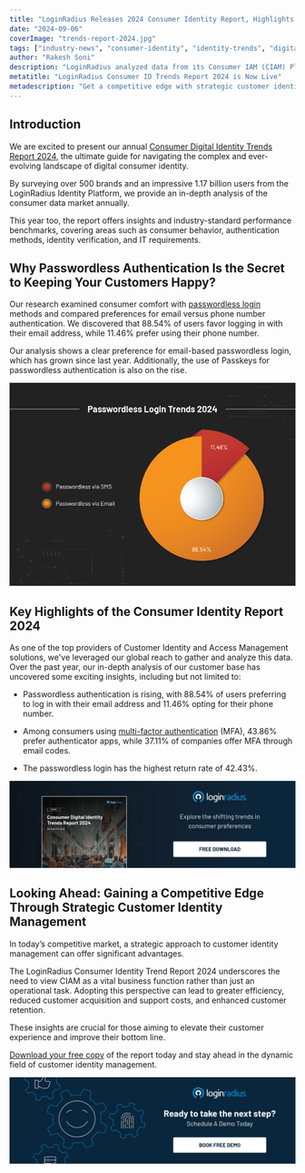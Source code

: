 ```yaml
---
title: "LoginRadius Releases 2024 Consumer Identity Report, Highlights the Shifting Trends in Consumer Preferences"
date: "2024-09-06"
coverImage: "trends-report-2024.jpg"
tags: ["industry-news", "consumer-identity", "identity-trends", "digital-identity"]
author: "Rakesh Soni"
description: "LoginRadius analyzed data from its Consumer IAM (CIAM) Platform, utilized by over 500 brands globally. The report offers a unique perspective on global consumer identity trends in 2024, delivering insights into consumer behavior regarding digital identities and providing a comprehensive analysis of their behavior patterns and lifecycle."
metatitle: "LoginRadius Consumer ID Trends Report 2024 is Now Live"
metadescription: "Get a competitive edge with strategic customer identity management. Get the LoginRadius Consumer Identity Trends Report 2024 to enhance efficiency & retention."
---
```

## Introduction

We are excited to present our annual [Consumer Digital Identity Trends Report 2024](https://www.loginradius.com/resource/2024-consumer-digital-identity-trends-report/), the ultimate guide for navigating the complex and ever-evolving landscape of digital consumer identity.

By surveying over 500 brands and an impressive 1.17 billion users from the LoginRadius Identity Platform, we provide an in-depth analysis of the consumer data market annually. 

This year too, the report offers insights and industry-standard performance benchmarks, covering areas such as consumer behavior, authentication methods, identity verification, and IT requirements. 

## Why Passwordless Authentication Is the Secret to Keeping Your Customers Happy?

Our research examined consumer comfort with [passwordless login](https://www.loginradius.com/passwordless-login/) methods and compared preferences for email versus phone number authentication. We discovered that 88.54% of users favor logging in with their email address, while 11.46% prefer using their phone number.

Our analysis shows a clear preference for email-based passwordless login, which has grown since last year. Additionally, the use of Passkeys for passwordless authentication is also on the rise.

![consumer-report-2024](consumer-report-2024.png "image_tooltip")

## Key Highlights of the Consumer Identity Report 2024

As one of the top providers of Customer Identity and Access Management solutions, we've leveraged our global reach to gather and analyze this data. Over the past year, our in-depth analysis of our customer base has uncovered some exciting insights, including but not limited to:

* Passwordless authentication is rising, with 88.54% of users preferring to log in with their email address and 11.46% opting for their phone number. 

* Among consumers using [multi-factor authentication](https://www.loginradius.com/multi-factor-authentication/) (MFA), 43.86% prefer authenticator apps, while 37.11% of companies offer MFA through email codes.

* The passwordless login has the highest return rate of 42.43%. 

[![CTA-RP](CTA-RP.png)](https://www.loginradius.com/resource/2024-consumer-digital-identity-trends-report/) 

## Looking Ahead: Gaining a Competitive Edge Through Strategic Customer Identity Management

In today’s competitive market, a strategic approach to customer identity management can offer significant advantages.

The LoginRadius Consumer Identity Trend Report 2024 underscores the need to view CIAM as a vital business function rather than just an operational task. Adopting this perspective can lead to greater efficiency, reduced customer acquisition and support costs, and enhanced customer retention.

These insights are crucial for those aiming to elevate their customer experience and improve their bottom line.

[Download your free copy](https://www.loginradius.com/resource/2024-consumer-digital-identity-trends-report/) of the report today and stay ahead in the dynamic field of customer identity management.

[![book-a-demo-Consultation](../../assets/book-a-demo-loginradius.png)](https://www.loginradius.com/book-a-demo/)
